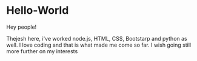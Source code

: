 # Hello-World

Hey people!

Thejesh here, i've worked node.js, HTML, CSS, Bootstarp and python as well.
I love coding and that is what made me come so far.
I wish going still more further on my interests

